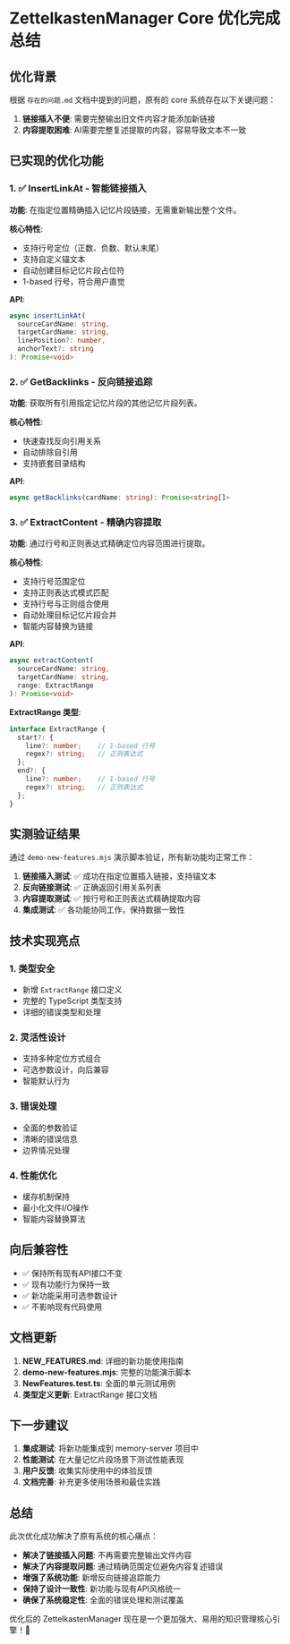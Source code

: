# ZettelkastenManager Core 优化完成总结

## 优化背景

根据 `存在的问题.md` 文档中提到的问题，原有的 core 系统存在以下关键问题：

1. **链接插入不便**: 需要完整输出旧文件内容才能添加新链接
2. **内容提取困难**: AI需要完整复述提取的内容，容易导致文本不一致

## 已实现的优化功能

### 1. ✅ InsertLinkAt - 智能链接插入

**功能**: 在指定位置精确插入记忆片段链接，无需重新输出整个文件。

**核心特性**:
- 支持行号定位（正数、负数、默认末尾）
- 支持自定义锚文本
- 自动创建目标记忆片段占位符
- 1-based 行号，符合用户直觉

**API**:
```typescript
async insertLinkAt(
  sourceCardName: string,
  targetCardName: string, 
  linePosition?: number,
  anchorText?: string
): Promise<void>
```

### 2. ✅ GetBacklinks - 反向链接追踪

**功能**: 获取所有引用指定记忆片段的其他记忆片段列表。

**核心特性**:
- 快速查找反向引用关系
- 自动排除自引用
- 支持嵌套目录结构

**API**:
```typescript
async getBacklinks(cardName: string): Promise<string[]>
```

### 3. ✅ ExtractContent - 精确内容提取

**功能**: 通过行号和正则表达式精确定位内容范围进行提取。

**核心特性**:
- 支持行号范围定位
- 支持正则表达式模式匹配
- 支持行号与正则组合使用
- 自动处理目标记忆片段合并
- 智能内容替换为链接

**API**:
```typescript
async extractContent(
  sourceCardName: string,
  targetCardName: string,
  range: ExtractRange
): Promise<void>
```

**ExtractRange 类型**:
```typescript
interface ExtractRange {
  start?: {
    line?: number;    // 1-based 行号
    regex?: string;   // 正则表达式
  };
  end?: {
    line?: number;    // 1-based 行号  
    regex?: string;   // 正则表达式
  };
}
```

## 实测验证结果

通过 `demo-new-features.mjs` 演示脚本验证，所有新功能均正常工作：

1. **链接插入测试**: ✅ 成功在指定位置插入链接，支持锚文本
2. **反向链接测试**: ✅ 正确返回引用关系列表
3. **内容提取测试**: ✅ 按行号和正则表达式精确提取内容
4. **集成测试**: ✅ 各功能协同工作，保持数据一致性

## 技术实现亮点

### 1. 类型安全
- 新增 `ExtractRange` 接口定义
- 完整的 TypeScript 类型支持
- 详细的错误类型和处理

### 2. 灵活性设计
- 支持多种定位方式组合
- 可选参数设计，向后兼容
- 智能默认行为

### 3. 错误处理
- 全面的参数验证
- 清晰的错误信息
- 边界情况处理

### 4. 性能优化
- 缓存机制保持
- 最小化文件I/O操作
- 智能内容替换算法

## 向后兼容性

- ✅ 保持所有现有API接口不变
- ✅ 现有功能行为保持一致  
- ✅ 新功能采用可选参数设计
- ✅ 不影响现有代码使用

## 文档更新

1. **NEW_FEATURES.md**: 详细的新功能使用指南
2. **demo-new-features.mjs**: 完整的功能演示脚本
3. **NewFeatures.test.ts**: 全面的单元测试用例
4. **类型定义更新**: ExtractRange 接口文档

## 下一步建议

1. **集成测试**: 将新功能集成到 memory-server 项目中
2. **性能测试**: 在大量记忆片段场景下测试性能表现
3. **用户反馈**: 收集实际使用中的体验反馈
4. **文档完善**: 补充更多使用场景和最佳实践

## 总结

此次优化成功解决了原有系统的核心痛点：

- **解决了链接插入问题**: 不再需要完整输出文件内容
- **解决了内容提取问题**: 通过精确范围定位避免内容复述错误
- **增强了系统功能**: 新增反向链接追踪能力
- **保持了设计一致性**: 新功能与现有API风格统一
- **确保了系统稳定性**: 全面的错误处理和测试覆盖

优化后的 ZettelkastenManager 现在是一个更加强大、易用的知识管理核心引擎！🎉
